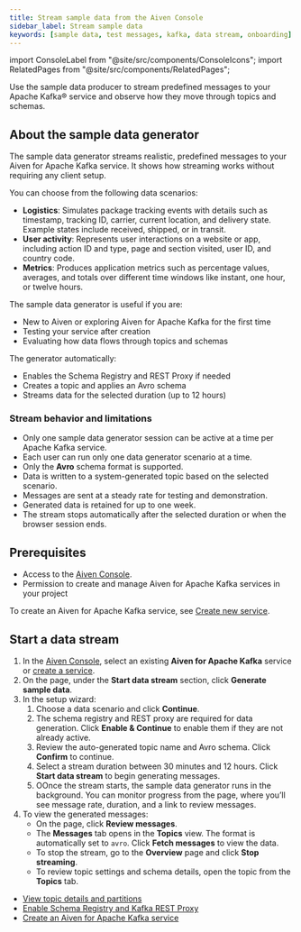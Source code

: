 ```yaml
---
title: Stream sample data from the Aiven Console
sidebar_label: Stream sample data
keywords: [sample data, test messages, kafka, data stream, onboarding]
---
```


import ConsoleLabel from "@site/src/components/ConsoleIcons";
import RelatedPages from "@site/src/components/RelatedPages";

Use the sample data producer to stream predefined messages to your Apache Kafka® service and observe how they move through topics and schemas.

## About the sample data generator

The sample data generator streams realistic, predefined messages to your
Aiven for Apache Kafka service. It shows how streaming works without requiring any
client setup.

You can choose from the following data scenarios:

- **Logistics**: Simulates package tracking events with details such as timestamp,
  tracking ID, carrier, current location, and delivery state. Example states
  include received, shipped, or in transit.
- **User activity**: Represents user interactions on a website or app, including
  action ID and type, page and section visited, user ID, and country code.
- **Metrics**: Produces application metrics such as percentage values, averages, and
  totals over different time windows like instant, one hour, or twelve hours.

The sample data generator is useful if you are:

- New to Aiven or exploring Aiven for Apache Kafka for the first time
- Testing your service after creation
- Evaluating how data flows through topics and schemas

The generator automatically:

- Enables the Schema Registry and REST Proxy if needed
- Creates a topic and applies an Avro schema
- Streams data for the selected duration (up to 12 hours)

### Stream behavior and limitations

- Only one sample data generator session can be active at a time per Apache Kafka
  service.
- Each user can run only one data generator scenario at a time.
- Only the **Avro** schema format is supported.
- Data is written to a system-generated topic based on the selected scenario.
- Messages are sent at a steady rate for testing and demonstration.
- Generated data is retained for up to one week.
- The stream stops automatically after the selected duration or when the browser
  session ends.

## Prerequisites

- Access to the [Aiven Console](https://console.aiven.io).
- Permission to create and manage Aiven for Apache Kafka services in your project

To create an Aiven for Apache Kafka service, see [Create new service](/docs/platform/howto/create_new_service).

## Start a data stream

1. In the [Aiven Console](https://console.aiven.io), select an existing
   **Aiven for Apache Kafka** service or
   [create a service](/docs/platform/howto/create_new_service).
1. On the <ConsoleLabel name="overview" /> page, under
   the **Start data stream** section, click **Generate sample data**.
1. In the setup wizard:
   1. Choose a data scenario and click **Continue**.
   1. The schema registry and REST proxy are required for data generation. Click
      **Enable & Continue** to enable them if they are not already active.
   1. Review the auto-generated topic name and Avro schema. Click **Confirm** to continue.
   1. Select a stream duration between 30 minutes and 12 hours. Click **Start data stream**
      to begin generating messages.
   1. OOnce the stream starts, the sample data generator runs in the background. You
      can monitor progress from the <ConsoleLabel name="overview" /> page, where you’ll
      see message rate, duration, and a link to review messages.
1. To view the generated messages:
   - On the <ConsoleLabel name="overview" /> page, click **Review messages**.
   - The **Messages** tab opens in the **Topics** view. The format is automatically set
     to `avro`. Click **Fetch messages** to view the data.
   - To stop the stream, go to the **Overview** page and click **Stop streaming**.
   - To review topic settings and schema details, open the topic from the **Topics** tab.

<RelatedPages/>

- [View topic details and partitions](/docs/products/kafka/howto/get-topic-partition-details)
- [Enable Schema Registry and Kafka REST Proxy](/docs/products/kafka/karapace/howto/enable-karapace)
- [Create an Aiven for Apache Kafka service](/docs/platform/howto/create_new_service)

